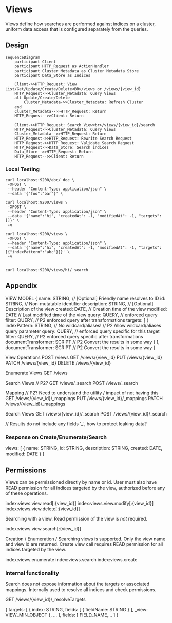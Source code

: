 # Views

Views define how searches are performed against indices on a cluster, uniform data access that is configured separately from the queries.


## Design

```mermaid
sequenceDiagram
    participant Client
    participant HTTP_Request as ActionHandler
    participant Cluster_Metadata as Cluster Metadata Store
    participant Data_Store as Indices

    Client->>HTTP_Request: View List/Get/Update/Create/Delete<BR>/views or /views/{view_id}
    HTTP_Request->>Cluster_Metadata: Query Views
    alt Update/Create/Delete
        Cluster_Metadata->>Cluster_Metadata: Refresh Cluster
    end
    Cluster_Metadata-->>HTTP_Request: Return
    HTTP_Request-->>Client: Return

    Client->>HTTP_Request: Search View<br>/views/{view_id}/search
    HTTP_Request->>Cluster_Metadata: Query Views
    Cluster_Metadata-->>HTTP_Request: Return
    HTTP_Request->>HTTP_Request: Rewrite Search Request
    HTTP_Request->>HTTP_Request: Validate Search Request
    HTTP_Request->>Data_Store: Search indices
    Data_Store-->>HTTP_Request: Return
    HTTP_Request-->>Client: Return
```


### Local Testing

```
curl localhost:9200/abc/_doc \
 -XPOST \
 --header "Content-Type: application/json" \
 --data '{"foo":"bar"}' \

curl localhost:9200/views \
 -XPOST \
 --header "Content-Type: application/json" \
 --data '{"name":"hi", "createdAt": -1, "modifiedAt": -1, "targets":[]}' \
 -v

curl localhost:9200/views \
 -XPOST \
 --header "Content-Type: application/json" \
 --data '{"name":"hi", "createdAt": -1, "modifiedAt": -1, "targets":[{"indexPattern":"abc"}]}' \
 -v


curl localhost:9200/views/hi/_search
```

## Appendix

VIEW MODEL
{
   name: STRING,        // [Optional] Friendly name resolves to ID
   id: STRING,          // Non-mutatable identifier
   description: STRING, // [Optional] Description of the view
   created: DATE,       // Creation time of the view
   modified: DATE       // Last modified time of the view
   query: QUERY,        // enforced query
   filter: QUERY,       // P2 enforced query after transformations
   targets: [
      {
         indexPattern: STRING, // No wildcard/aliases!
                               // P2 Allow wildcard/aliases query parameter
         query: QUERY,         // enforced query specific for this target
         filter: QUERY,        // P2 enforced query specific after transformations
         documentTransformer: SCRIPT // P2 Convert the results in some way
      }
   ],
   documentTransformer: SCRIPT  // P2 Convert the results in some way
}


View Operations
POST   /views
GET    /views/{view_id}
PUT    /views/{view_id}
PATCH  /views/{view_id}
DELETE /views/{view_id}

Enumerate Views
GET    /views

Search Views // P2?
GET    /views/_search
POST   /views/_search

Mapping // P2?  Need to understand the utility / impact of not having this
GET    /views/{view_id}/_mappings
PUT    /views/{view_id}/_mappings
PATCH  /views/{view_id}/_mappings

Search Views
GET    /views/{view_id}/_search
POST   /views/{view_id}/_search

// Results do not include any fields '_', how to protect leaking data?



### Response on Create/Enumerate/Search

views: [
   {
      name: STRING,
      id: STRING,
      description: STRING,
      created: DATE,
      modified: DATE
   }
]


## Permissions

Views can be permissioned directly by name or id.  User must also have READ permission for all indices targeted by the view, authorized before any of these operations.

index:views.view.read[:{view_id}]
index:views.view.modify[:{view_id}]
index:views.view.delete[:{view_id}]

Searching with a view. Read permission of the view is *not* required.

index:views.view.search[:{view_id}]

Creation / Enumeration / Searching views is supported.  Only the view name and view id are returned.  Create view call requires READ permission for all indices targeted by the view.

index:views.enumerate
index:views.search
index:views.create 

### Internal functionality

Search does not expose information about the targets or associated mappings.  Internally used to resolve all indices and check permissions.

GET /views/{view_id}/_resolveTargets

{
targets: [
   {
      index: STRING,
      fields: [
         {
            fieldName: STRING
         }
      ],
      _view: VIEW_MIN_OBJECT
   }, ...
],
fields: [ FIELD_NAME,... ]
}


